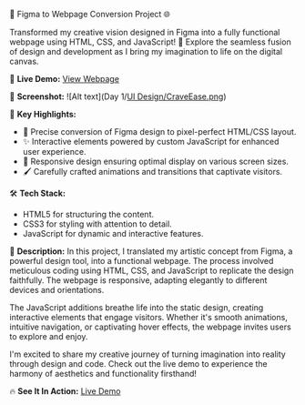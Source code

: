 🎨 Figma to Webpage Conversion Project 🌐

Transformed my creative vision designed in Figma into a fully functional webpage using HTML, CSS, and JavaScript! 🚀 Explore the seamless fusion of design and development as I bring my imagination to life on the digital canvas.

🔗 **Live Demo:** [View Webpage](your-webpage-link)

📸 **Screenshot:**
![Alt text](Day 1/[UI Design/CraveEase.png](https://github.com/shaikhmuzffar/Daily-UI-and-Frontend-/blob/main/Day%201/UI%20Design/CraveEase.png))

🎉 **Key Highlights:**
- 🎨 Precise conversion of Figma design to pixel-perfect HTML/CSS layout.
- ✨ Interactive elements powered by custom JavaScript for enhanced user experience.
- 📐 Responsive design ensuring optimal display on various screen sizes.
- 🖌️ Carefully crafted animations and transitions that captivate visitors.

🛠️ **Tech Stack:**
- HTML5 for structuring the content.
- CSS3 for styling with attention to detail.
- JavaScript for dynamic and interactive features.

📝 **Description:**
In this project, I translated my artistic concept from Figma, a powerful design tool, into a functional webpage. The process involved meticulous coding using HTML, CSS, and JavaScript to replicate the design faithfully. The webpage is responsive, adapting elegantly to different devices and orientations.

The JavaScript additions breathe life into the static design, creating interactive elements that engage visitors. Whether it's smooth animations, intuitive navigation, or captivating hover effects, the webpage invites users to explore and enjoy.

I'm excited to share my creative journey of turning imagination into reality through design and code. Check out the live demo to experience the harmony of aesthetics and functionality firsthand!

🔥 **See It In Action:** [Live Demo](your-webpage-link)
